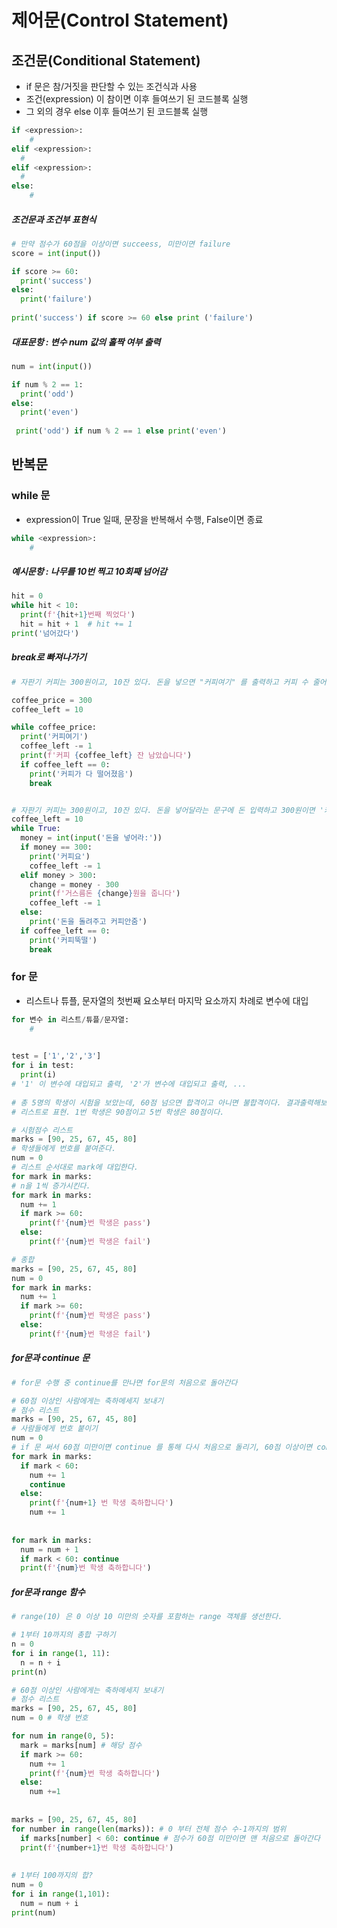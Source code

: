 # 제어문(Control Statement)

## 조건문(Conditional Statement)

- if 문은 참/거짓을 판단할 수 있는 조건식과 사용
- 조건(expression) 이 참이면 이후 들여쓰기 된 코드블록 실행
- 그 외의 경우 else 이후 들여쓰기 된 코드블록 실행



```python
if <expression>:
	#
elif <expression>:
  #
elif <expression>:
  #
else:
	#
```



##### 조건문과 조건부 표현식

```python
# 만약 점수가 60점을 이상이면 succeess, 미만이면 failure
score = int(input())

if score >= 60:
  print('success')
else:
  print('failure')
  
print('success') if score >= 60 else print ('failure')
```



##### 대표문항 : 변수 num 값의 홀짝 여부 출력

```python
num = int(input())

if num % 2 == 1:
  print('odd')
else:
  print('even')
  
 print('odd') if num % 2 == 1 else print('even')
```



## 반복문

### while 문

- expression이 True 일때, 문장을 반복해서 수행, False이면 종료

```python
while <expression>:
	#
```



##### 예시문항 : 나무를 10번 찍고 10회째 넘어감

```python
hit = 0
while hit < 10:
  print(f'{hit+1}번째 찍었다')
  hit = hit + 1  # hit += 1
print('넘어갔다')
```

##### break로 빠져나가기

```python
# 자판기 커피는 300원이고, 10잔 있다. 돈을 넣으면 "커피여기" 를 출력하고 커피 수 줄어들고 남은 커피의 양 출력. 커피가 다 떨어지면 '커피가 다 떨어졌음' 출력하고 자판기 정지.

coffee_price = 300
coffee_left = 10

while coffee_price:
  print('커피여기')
  coffee_left -= 1
  print(f'커피 {coffee_left} 잔 남았습니다')
  if coffee_left == 0:
    print('커피가 다 떨어졌음')
    break


# 자판기 커피는 300원이고, 10잔 있다. 돈을 넣어달라는 문구에 돈 입력하고 300원이면 '커피요' 출력하고 커피양 줄어든다. 300원보다 크면 '거스름돈 -원을 줍니다' 출력하고 커피양 줄어든다. 300원보다 적으면 '돈을 돌려주고 커피 안줌' 출력하고 '남은 커피양은 -개입니다.' 출력한다. 커피가 다 떨어지면 '커피가 다 떨어졌음' 출력하고 자판기 정지.
coffee_left = 10
while True:
  money = int(input('돈을 넣어라:'))
  if money == 300:
    print('커피요')
    coffee_left -= 1
  elif money > 300:
    change = money - 300
    print(f'거스름돈 {change}원을 줍니다')
    coffee_left -= 1
  else:
    print('돈을 돌려주고 커피안줌')
  if coffee_left == 0:
    print('커피뚝떨')
    break
```



### for 문

- 리스트나 튜플, 문자열의 첫번째 요소부터 마지막 요소까지 차례로 변수에 대입

```python
for 변수 in 리스트/튜플/문자열:
	#
  

test = ['1','2','3']
for i in test:
  print(i)
# '1' 이 변수에 대입되고 출력, '2'가 변수에 대입되고 출력, ... 
  
# 총 5명의 학생이 시험을 보았는데, 60점 넘으면 합격이고 아니면 불합격이다. 결과출력해보세요.
# 리스트로 표현. 1번 학생은 90점이고 5번 학생은 80점이다.

# 시험점수 리스트
marks = [90, 25, 67, 45, 80]
# 학생들에게 번호를 붙여준다.
num = 0
# 리스트 순서대로 mark에 대입한다.
for mark in marks:
# n을 1씩 증가시킨다.
for mark in marks:
  num += 1
  if mark >= 60:
    print(f'{num}번 학생은 pass')
  else: 
  	print(f'{num}번 학생은 fail')

# 종합
marks = [90, 25, 67, 45, 80]
num = 0
for mark in marks:
  num += 1
  if mark >= 60:
    print(f'{num}번 학생은 pass')
  else: 
  	print(f'{num}번 학생은 fail')
```



##### for문과 continue 문

```python
# for문 수행 중 continue를 만나면 for문의 처음으로 돌아간다

# 60점 이상인 사람에게는 축하메세지 보내기
# 점수 리스트
marks = [90, 25, 67, 45, 80]
# 사람들에게 번호 붙이기
num = 0
# if 문 써서 60점 미만이면 continue 를 통해 다시 처음으로 돌리기, 60점 이상이면 continue를 지나 프린트
for mark in marks:
  if mark < 60:
    num += 1
    continue
  else:
    print(f'{num+1} 번 학생 축하합니다')
    num += 1
    
    
for mark in marks:
  num = num + 1
  if mark < 60: continue
  print(f'{num}번 학생 축하합니다')
```



##### for문과 range 함수

```python
# range(10) 은 0 이상 10 미만의 숫자를 포함하는 range 객체를 생선한다.

# 1부터 10까지의 총합 구하기
n = 0
for i in range(1, 11):
  n = n + i
print(n)

# 60점 이상인 사람에게는 축하메세지 보내기
# 점수 리스트
marks = [90, 25, 67, 45, 80]
num = 0 # 학생 번호

for num in range(0, 5):
  mark = marks[num] # 해당 점수
  if mark >= 60:
    num += 1
    print(f'{num}번 학생 축하합니다')
  else:
    num +=1
    
    
marks = [90, 25, 67, 45, 80]
for number in range(len(marks)): # 0 부터 전체 점수 수-1까지의 범위
  if marks[number] < 60: continue # 점수가 60점 미만이면 맨 처음으로 돌아간다
  print(f'{number+1}번 학생 축하합니다')
  
  
# 1부터 100까지의 합?
num = 0
for i in range(1,101):
  num = num + i
print(num)
  
```

